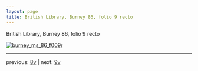 ```yaml
---
layout: page
title: British Library, Burney 86, folio 9 recto
---
```


British Library, Burney 86, folio 9 recto

[![burney_ms_86_f009r](http://www.homermultitext.org/iipsrv?IIIF=/project/homer/pyramidal/deepzoom/bl/burney86imgs/v1/burney_ms_86_f009r.tif/full/800,/0/default.jpg)](http://www.homermultitext.org/ict2/?urn=urn:cite2:bl:burney86imgs.v1:burney_ms_86_f009r) 

---

previous:  [8v](../8v/) | next: [9v](../9v/)